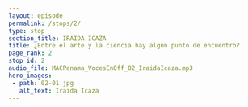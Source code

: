 ```yaml
---
layout: episode
permalink: /stops/2/
type: stop
section_title: IRAIDA ICAZA
title: ¿Entre el arte y la ciencia hay algún punto de encuentro?
page_rank: 2
stop_id: 2
audio_file: MACPanama_VocesEnOff_02_IraidaIcaza.mp3
hero_images:
 - path: 02-01.jpg
   alt_text: Iraida Icaza
---
```

